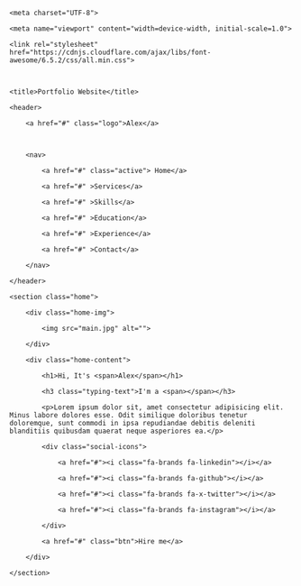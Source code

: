 <!DOCTYPE html>

<html lang="en">

    

<head>

    <meta charset="UTF-8">

    <meta name="viewport" content="width=device-width, initial-scale=1.0">

    <link rel="stylesheet" href="https://cdnjs.cloudflare.com/ajax/libs/font-awesome/6.5.2/css/all.min.css">



    <title>Portfolio Website</title>

</head>

<body>

    <header>

        <a href="#" class="logo">Alex</a>



        <nav>

            <a href="#" class="active"> Home</a>

            <a href="#" >Services</a>

            <a href="#" >Skills</a>

            <a href="#" >Education</a>

            <a href="#" >Experience</a>

            <a href="#" >Contact</a>

        </nav>

    </header>

    <section class="home">

        <div class="home-img">

            <img src="main.jpg" alt="">

        </div>

        <div class="home-content">

            <h1>Hi, It's <span>Alex</span></h1>

            <h3 class="typing-text">I'm a <span></span></h3>

            <p>Lorem ipsum dolor sit, amet consectetur adipisicing elit. Minus labore dolores esse. Odit similique doloribus tenetur doloremque, sunt commodi in ipsa repudiandae debitis deleniti blanditiis quibusdam quaerat neque asperiores ea.</p>

            <div class="social-icons">

                <a href="#"><i class="fa-brands fa-linkedin"></i></a>

                <a href="#"><i class="fa-brands fa-github"></i></a>

                <a href="#"><i class="fa-brands fa-x-twitter"></i></a>

                <a href="#"><i class="fa-brands fa-instagram"></i></a>

            </div>

            <a href="#" class="btn">Hire me</a>

        </div>

    </section>

</body>

</html>
